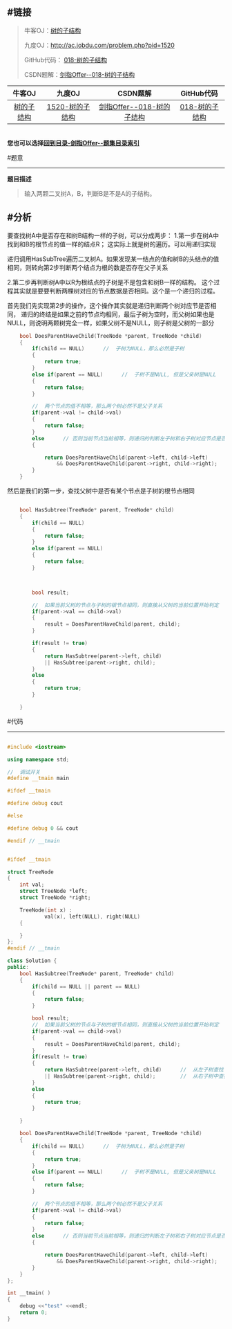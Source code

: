 #链接
------- 

>牛客OJ：[树的子结构](http://www.nowcoder.com/practice/6e196c44c7004d15b1610b9afca8bd88?tpId=13&tqId=11170&rp=1&ru=/ta/coding-interviews&qru=/ta/coding-interviews/question-ranking)
> 
>九度OJ：http://ac.jobdu.com/problem.php?pid=1520
> 
>GitHub代码： [018-树的子结构](https://github.com/gatieme/CodingInterviews/tree/master/018-树的子结构)
>
>CSDN题解：[剑指Offer--018-树的子结构](http://blog.csdn.net/gatieme/article/details/51151916)


| 牛客OJ | 九度OJ | CSDN题解 | GitHub代码 
|:-------:|:-------:|:-------:|:-------:|
|[树的子结构](http://www.nowcoder.com/practice/6e196c44c7004d15b1610b9afca8bd88?tpId=13&tqId=11170&rp=1&ru=/ta/coding-interviews&qru=/ta/coding-interviews/question-ranking) | [1520-树的子结构](http://ac.jobdu.com/problem.php?pid=1520) | [剑指Offer--018-树的子结构](http://blog.csdn.net/gatieme/article/details/51151916) | [018-树的子结构](https://github.com/gatieme/CodingInterviews/tree/master/018-树的子结构)|


<br>**您也可以选择[回到目录-剑指Offer--题集目录索引](http://blog.csdn.net/gatieme/article/details/51916802)**




#题意

-------

**题目描述**


>输入两颗二叉树A，B，判断B是不是A的子结构。

#分析
-------

要查找树A中是否存在和树B结构一样的子树，可以分成两步：
1.第一步在树A中找到和B的根节点的值一样的结点R；
这实际上就是树的遍历。可以用递归实现

递归调用HasSubTree遍历二叉树A。如果发现某一结点的值和树B的头结点的值相同，则转向第2步判断两个结点为根的数是否存在父子关系

2.第二步再判断树A中以R为根结点的子树是不是包含和树B一样的结构。
这个过程其实就是要要判断两棵树对应的节点数据是否相同。这个是一个递归的过程。

首先我们先实现第2步的操作，这个操作其实就是递归判断两个树对应节是否相同，
递归的终结是如果之前的节点均相同，最后子树为空时，而父树如果也是NULL，则说明两颗树完全一样，如果父树不是NULL，则子树是父树的一部分
```cpp
    bool DoesParentHaveChild(TreeNode *parent, TreeNode *child)
    {
        if(child == NULL)      //  子树为NULL，那么必然是子树
        {
            return true;
        }
        else if(parent == NULL)      //  子树不是NULL, 但是父亲树是NULL
        {
            return false;
        }

        //  两个节点的值不相等，那么两个树必然不是父子关系
        if(parent->val != child->val)
        {
            return false;
        }
        else      // 否则当前节点当前相等，则递归的判断左子树和右子树对应节点是否相同
        {

            return DoesParentHaveChild(parent->left, child->left)
                && DoesParentHaveChild(parent->right, child->right);
        }
    }
```


然后是我们的第一步，查找父树中是否有某个节点是子树的根节点相同
```cpp

    bool HasSubtree(TreeNode* parent, TreeNode* child)
    {
        if(child == NULL)
        {
            return false;
        }
        else if(parent == NULL)
        {
            return false;
        }



        bool result;

        //  如果当前父树的节点与子树的根节点相同，则直接从父树的当前位置开始判定
        if(parent->val == child->val)
        {
            result = DoesParentHaveChild(parent, child);
        }

        if(result != true)
        {
            return HasSubtree(parent->left, child)
            || HasSubtree(parent->right, child);
        }
        else
        {
            return true;
        }

    }

```





#代码

-------

```cpp

#include <iostream>

using namespace std;

//  调试开关
#define __tmain main

#ifdef __tmain

#define debug cout

#else

#define debug 0 && cout

#endif // __tmain


#ifdef __tmain

struct TreeNode
{
	int val;
	struct TreeNode *left;
	struct TreeNode *right;

	TreeNode(int x) :
			val(x), left(NULL), right(NULL)
    {

	}
};
#endif // __tmain

class Solution {
public:
    bool HasSubtree(TreeNode* parent, TreeNode* child)
    {
        if(child == NULL || parent == NULL)
        {
            return false;
        }

        bool result;
        //  如果当前父树的节点与子树的根节点相同，则直接从父树的当前位置开始判定
        if(parent->val == child->val)
        {
            result = DoesParentHaveChild(parent, child);
        }
        if(result != true)
        {
            return HasSubtree(parent->left, child)      //  从左子树查找
            || HasSubtree(parent->right, child);        //  从右子树中查找
        }
        else
        {
            return true;
        }

    }

    bool DoesParentHaveChild(TreeNode *parent, TreeNode *child)
    {
        if(child == NULL)      //  子树为NULL，那么必然是子树
        {
            return true;
        }
        else if(parent == NULL)      //  子树不是NULL, 但是父亲树是NULL
        {
            return false;
        }

        //  两个节点的值不相等，那么两个树必然不是父子关系
        if(parent->val != child->val)
        {
            return false;
        }
        else      // 否则当前节点当前相等，则递归的判断左子树和右子树对应节点是否相同
        {

            return DoesParentHaveChild(parent->left, child->left)
                && DoesParentHaveChild(parent->right, child->right);
        }
    }
};

int __tmain( )
{
    debug <<"test" <<endl;
    return 0;
}




```
